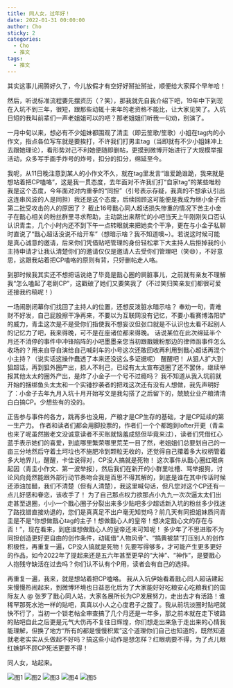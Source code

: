 ```yaml
---
title: 同人女，过年好！
date: 2022-01-31 00:00:00
author: Cho
sticky: 2
categories: 
  - Cho
  - 推文
tags: 
  - 推文
---
```


其实这事儿闹腾好久了，今儿放假才有空好好掰扯掰扯，顺便给大家拜个早年哈！

然后，听说标准流程要先摆资历（？笑），那我就先自我介绍下吧，19年中下到现在入坑不到三年，很短，跟那些动辄十来年的老资格不能比，让大家见笑了。入坑日短的我叫前辈们一声老姐姐可以的吧？那老姐姐们听我一句劝，别演了。

一月中旬以来，想必有不少姐妹都围观了清圭（即云笙歌/笙歌）小姐在tag内的小作文，指点各位写车就是要挨打，不许我们打男主tag（当即就有不少小姐妹冲上去跟她理论），看形势对己不利她便随即删帖，更摸到微博开始进行了大规模举报活动，众多写手画手炸号的炸号，扣分的扣分，绵延至今。

<!-- more -->

我呢，从11日晚注意到某人的小作文不久，就在tag里发言“谁爱跪谁跪，我来就是想站着把CP嗑咯”，这是我一贯态度，去年面对不许我们打“自家tag”的某些唯粉我是这个态度，今年面对对内重拳的“同担”（引号表示存疑，我真的不想承认引出这连串风波的人是同担）我还是这个态度，后续回顾这可能便是我成为继小金子后第二批受攻击的人的原因了？
截止16号戬心同人超话损失惨重的情况下苦主小金子在戬心相关的粉丝群里寻求帮助，主动跳出来帮忙的小吧当天上午刚刚矢口否认认识青圭，几个小时内还不到下午一点转眼就来把她卖个干净，更在与小金子私聊时直说了“戬心超话没说不给开车”（想暗示啥？我不知道噢~）。若说这时候可能是真心诚意的邀请，后来你们凭借贴吧管理的身份轻松拿下大主持人后拒掉我的小主持申请才让我认清楚你们的邀请仅仅是邀请人去受你们管理吧（笑😄），不好意思，这跟我站着把CP嗑咯的原则有背，只好删帖走人咯。

到那时候我其实还不想把话说绝了毕竟是戬心圈的屙脏事儿，之前就有亲友不理解我“怎么嗑起了老剧CP”，这戳破了她们又要笑我了（不过笑归笑亲友们都很可爱还接我约稿呢！）

一场闹剧闭幕你们找回了主持人的位置，还想反泼脏水暗示啥？
奉劝一句，青难财不好发，自己屁股擦干净再来，不要以为互联网没有记忆，不要小看赛博洛阳铲的威力，青圭这次是不是受你们指使我不想妄议但张口就是不认识也太看不起别人的记忆力了吧，我来得晚，可不是在座诸位都来得晚。
话说某位在此次绵延半个月还不消停的事件中冲锋陷阵的小吧墨墨亲您当初跟戬娥粉那边的律师函事件怎么收场的？用来自导自演给自己喊刹车的小号这次还敢回收再利用到戬心超话再混个小主持？（说实话这操作蠢透了本来还没这么多证据呢）
醒醒吧！
从狙人扩大到狙超话，再到狙外圈产出，损人不利己，已经有太太宣布退圈了还不罢休，继续举报其他太太的圈外产出，是炸了小金子一个号不过瘾吗？
我不知道从我入坑前就开始的捆绑鱼头太太和一个实锤抄袭者的把戏这次还有没有人想做，我先声明好了：小金子去年九月入坑十月开始写文是我勾搭了之后留下的，兢兢业业产粮清清白白搞CP。少想些有的没的。

正告参与事件的各方，跳再多也没用，产粮才是CP生存的基础，才是CP延续的第一生产力。
作者和读者们都会用脚投票的，作者们一个个都跑到lofter开更（青圭也来了呢虽然搬老文没诚意读者不买账就恼羞成怒但毕竟来过），读者们凭借红心蓝手表示她们的喜爱，到底哪里繁荣哪里荒芜一目了然，老姐姐们总要划自己的一亩三分地然后守着土坷垃也不施肥冷到颗粒无收的，还觉得自己攥着多大权柄管着多大地界儿，醒醒，卡佳说得对，CP没人搞就是死物！
这次事件从戬心圈红眼病起因（青圭小作文、第一波举报），然后我们在新开的小群里吐槽、骂举报狗，讨论风向竟然能跟外部行动节奏吻合我是百思不得其解的，到底是谁在其中传话时候还添油加醋，我们不清楚（但有人清楚），我这里喊句话，但凡您对这个CP还有一点儿好感和眷恋，该收手了！
为了自己那点权力欲那点小九九一次次逼太太们出走甚至退圈，小小一个戬心圈子分裂出来多少贴吧多少超话新入坑的粉丝多少找迷了路找错直接劝退的，您们是真真足不出户毫无知觉吗？前几天有同担姐妹质问青圭是不是“你想做戬心tag的主子！想做戬心人的皇帝！想决定戬心文的存在与否！”，现在看来，到底谁想做戬心人的皇帝还未可知呢！
多少年了不思进取不为同担创造更好更自由的创作条件，动辄借“人物风骨”、“搞黄被禁”打压别人的创作积极性，再重复一遍，CP没人搞就是死物！先要写得够多，才可能产生更多更好的作品，如今2022年了提起来还是五六年甚至更早的“大神”、“神作”，是要戬心人抱残守缺活在过去吗？你们认不认有个P用，读者会有自己的选择。

再重复一遍，我来，就是想站着把CP嗑咯。
我从入坑伊始看着戬心同人超话建起来慢慢热闹起来，到微博环境也日益恶化后为了大家能好好吃粮安心吃粮我们的国际友人 @ 张罗了戬心同人站，大家各展所长为CP发展努力，走出去才有活路！谁稀罕那死水池一样的贴吧，真真以小人之心度君子之腹了。我从前坑淡圈时贴吧就快不行了，当初一个锁老帖全审查搞了几个月还是一年多，那之前本就在走下坡路的贴吧自此之后更是元气大伤再不复往日辉煌，你们想走出来急于走出来的心情我能理解，但换了地方“所有的都是慢慢积累”这个道理你们自己也知道的，既然知道就老老实实从头做起不好吗？搞这些小动作是想怎样？红眼病要不得，为了点儿眼红嫉妒不顾CP死活更要不得！

同人女，站起来。

![图1](/img/20220131/1.jpg)
![图2](/img/20220131/2.jpg)
![图3](/img/20220131/3.jpg)
![图4](/img/20220131/4.jpg)
![图5](/img/20220131/5.jpg)
